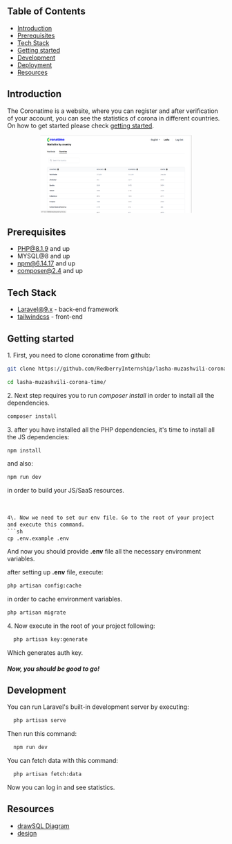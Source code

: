 ## Table of Contents

 * [Introduction](#introduction)
 * [Prerequisites](#prerequisites)
 * [Tech Stack](#tech-stack)
 * [Getting started](#getting-started)
 * [Development](#development)
 * [Deployment](#deployment)
 * [Resources](#resources)

## Introduction

The Coronatime is a website, where you can register and after verification of your account, you can see the statistics of corona in different countries. On how to get started please check [getting started](#getting-started).
<p align="center">
  <img src="public/images/worldwide-statistics.png" width="350" title="hover text">
</p>

## Prerequisites

 - PHP@8.1.9 and up
 - MYSQL@8 and up
 - npm@6.14.17 and up
 - composer@2.4 and up

## Tech Stack


 - [Laravel@9.x](https://laravel.com/docs/9.x) - back-end framework
 - [tailwindcss](https://tailwindcss.com/docs/installation) - front-end


## Getting started

1\. First, you need to clone coronatime from github:
```sh
git clone https://github.com/RedberryInternship/lasha-muzashvili-corona-time.git
```
```sh
cd lasha-muzashvili-corona-time/
```

2\. Next step requires you to run *composer install* in order to install all the dependencies.
```sh
composer install
```

3\. after you have installed all the PHP dependencies, it's time to install all the JS dependencies:
```sh
npm install
```

and also:
```sh
npm run dev
```
in order to build your JS/SaaS resources.
```


4\. Now we need to set our env file. Go to the root of your project and execute this command.
```sh
cp .env.example .env
```
And now you should provide **.env** file all the necessary environment variables.

after setting up **.env** file, execute:
```sh
php artisan config:cache
```
in order to cache environment variables.

```sh
php artisan migrate
```

4\. Now execute in the root of your project following:
```sh
  php artisan key:generate
```

Which generates auth key.

##### Now, you should be good to go!

## Development

You can run Laravel's built-in development server by executing:

```sh
  php artisan serve
```

Then run this command:

```sh
  npm run dev
```

You can fetch data with this command:

```sh
  php artisan fetch:data
```
Now you can log in and see statistics.

## Resources
 - [drawSQL Diagram](https://drawsql.app/teams/redberry-28/diagrams/coronatime)
 - [design](https://www.figma.com/file/O9A950iYrHgZHtBuCtNSY8/Coronatime)

